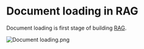 # Document loading in RAG

Document loading is first stage of building [RAG](RAG). 

![Document loading.png](assets/Document%20loading.png)


